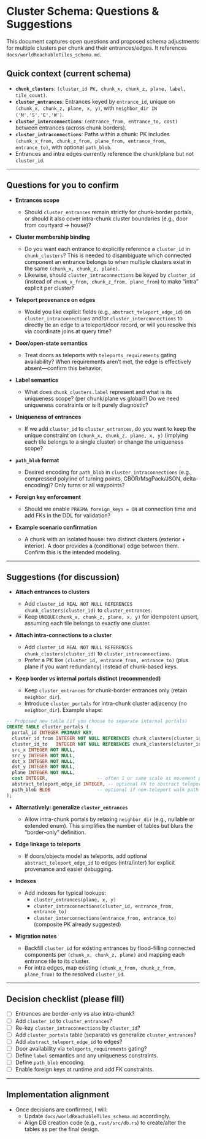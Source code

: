 # Cluster Schema: Questions & Suggestions

This document captures open questions and proposed schema adjustments for multiple clusters per chunk and their entrances/edges. It references `docs/worldReachableTiles_schema.md`.

## Quick context (current schema)

- **`chunk_clusters`**: `(cluster_id PK, chunk_x, chunk_z, plane, label, tile_count)`.
- **`cluster_entrances`**: Entrances keyed by `entrance_id`, unique on `(chunk_x, chunk_z, plane, x, y)`, with `neighbor_dir IN ('N','S','E','W')`.
- **`cluster_interconnections`**: `(entrance_from, entrance_to, cost)` between entrances (across chunk borders).
- **`cluster_intraconnections`**: Paths within a chunk: PK includes `(chunk_x_from, chunk_z_from, plane_from, entrance_from, entrance_to)`, with optional `path_blob`.
- Entrances and intra edges currently reference the chunk/plane but not `cluster_id`.

---

## Questions for you to confirm

- **Entrances scope**
  - Should `cluster_entrances` remain strictly for chunk-border portals, or should it also cover intra-chunk cluster boundaries (e.g., door from courtyard → house)?

 

- **Cluster membership binding**
  - Do you want each entrance to explicitly reference a `cluster_id` in `chunk_clusters`? This is needed to disambiguate which connected component an entrance belongs to when multiple clusters exist in the same `(chunk_x, chunk_z, plane)`.
  - Likewise, should `cluster_intraconnections` be keyed by `cluster_id` (instead of `chunk_x_from, chunk_z_from, plane_from`) to make “intra” explicit per cluster?

- **Teleport provenance on edges**
  - Would you like explicit fields (e.g., `abstract_teleport_edge_id`) on `cluster_intraconnections` and/or `cluster_interconnections` to directly tie an edge to a teleport/door record, or will you resolve this via coordinate joins at query time?

- **Door/open-state semantics**
  - Treat doors as teleports with `teleports_requirements` gating availability? When requirements aren’t met, the edge is effectively absent—confirm this behavior.

- **Label semantics**
  - What does `chunk_clusters.label` represent and what is its uniqueness scope? (per chunk/plane vs global?) Do we need uniqueness constraints or is it purely diagnostic?

- **Uniqueness of entrances**
  - If we add `cluster_id` to `cluster_entrances`, do you want to keep the unique constraint on `(chunk_x, chunk_z, plane, x, y)` (implying each tile belongs to a single cluster) or change the uniqueness scope?

- **`path_blob` format**
  - Desired encoding for `path_blob` in `cluster_intraconnections` (e.g., compressed polyline of turning points, CBOR/MsgPack/JSON, delta-encoding)? Only turns or all waypoints?

- **Foreign key enforcement**
  - Should we enable `PRAGMA foreign_keys = ON` at connection time and add FKs in the DDL for validation?

- **Example scenario confirmation**
  - A chunk with an isolated house: two distinct clusters (exterior + interior). A door provides a (conditional) edge between them. Confirm this is the intended modeling.

---

## Suggestions (for discussion)

- **Attach entrances to clusters**
  - Add `cluster_id REAL NOT NULL REFERENCES chunk_clusters(cluster_id)` to `cluster_entrances`.
  - Keep `UNIQUE(chunk_x, chunk_z, plane, x, y)` for idempotent upsert, assuming each tile belongs to exactly one cluster.

- **Attach intra-connections to a cluster**
  - Add `cluster_id REAL NOT NULL REFERENCES chunk_clusters(cluster_id)` to `cluster_intraconnections`.
  - Prefer a PK like `(cluster_id, entrance_from, entrance_to)` (plus plane if you want redundancy) instead of chunk-based keys.

- **Keep border vs internal portals distinct (recommended)**
  - Keep `cluster_entrances` for chunk-border entrances only (retain `neighbor_dir`).
  - Introduce `cluster_portals` for intra-chunk cluster adjacency (no `neighbor_dir`). Example shape:

```sql
-- Proposed new table (if you choose to separate internal portals)
CREATE TABLE cluster_portals (
  portal_id INTEGER PRIMARY KEY,
  cluster_id_from INTEGER NOT NULL REFERENCES chunk_clusters(cluster_id),
  cluster_id_to   INTEGER NOT NULL REFERENCES chunk_clusters(cluster_id),
  src_x INTEGER NOT NULL,
  src_y INTEGER NOT NULL,
  dst_x INTEGER NOT NULL,
  dst_y INTEGER NOT NULL,
  plane INTEGER NOT NULL,
  cost INTEGER,                  -- often 1 or same scale as movement policy
  abstract_teleport_edge_id INTEGER, -- optional FK to abstract teleport
  path_blob BLOB                 -- optional if non-teleport walk path is needed
);
```

- **Alternatively: generalize `cluster_entrances`**
  - Allow intra-chunk portals by relaxing `neighbor_dir` (e.g., nullable or extended enum). This simplifies the number of tables but blurs the “border-only” definition.

- **Edge linkage to teleports**
  - If doors/objects model as teleports, add optional `abstract_teleport_edge_id` to edges (intra/inter) for explicit provenance and easier debugging.

- **Indexes**
  - Add indexes for typical lookups:
    - `cluster_entrances(plane, x, y)`
    - `cluster_intraconnections(cluster_id, entrance_from, entrance_to)`
    - `cluster_interconnections(entrance_from, entrance_to)` (composite PK already suggested)

- **Migration notes**
  - Backfill `cluster_id` for existing entrances by flood-filling connected components per `(chunk_x, chunk_z, plane)` and mapping each entrance tile to its cluster.
  - For intra edges, map existing `(chunk_x_from, chunk_z_from, plane_from)` to the resolved `cluster_id`.

---

## Decision checklist (please fill)

- [ ] Entrances are border-only vs also intra-chunk?
- [ ] Add `cluster_id` to `cluster_entrances`?
- [ ] Re-key `cluster_intraconnections` by `cluster_id`?
- [ ] Add `cluster_portals` table (separate) vs generalize `cluster_entrances`?
- [ ] Add `abstract_teleport_edge_id` to edges?
- [ ] Door availability via `teleports_requirements` gating?
- [ ] Define `label` semantics and any uniqueness constraints.
- [ ] Define `path_blob` encoding.
- [ ] Enable foreign keys at runtime and add FK constraints.

---

## Implementation alignment

- Once decisions are confirmed, I will:
  - Update `docs/worldReachableTiles_schema.md` accordingly.
  - Align DB creation code (e.g., `rust/src/db.rs`) to create/alter the tables as per the final design.
